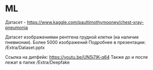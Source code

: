 # ML

Датасет - https://www.kaggle.com/paultimothymooney/chest-xray-pneumonia

Датасет изображениями рентгена грудной клетки (на наличие пневмонии). Более 5000 изображений
Подробнее в презентации: /Extra/Dataset.pptx

Ссылка на дипфейк: https://youtu.be/UN5j7IK-q64
Также до и после лежат в папке /Extra/Deepfake
